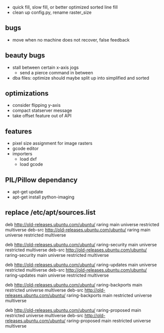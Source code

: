 

- quick fill, slow fill, or better optimized sorted line fill
- clean up config.py, rename raster_size

bugs
----
- move when no machine does not recover, false feedback


beauty bugs
-----------
- stall between certain x-axis jogs
  - send a pierce command in between
- dba files: optimize should maybe split up into simplified and sorted

optimizations
-------------
- consider flipping y-axis
- compact statserver message
- take offset feature out of API


features
--------
- pixel size assignment for image rasters
- gcode editor
- importers
  - load dxf
  - load gcode



PIL/Pillow dependancy
----------------------
  - apt-get update
  - apt-get install python-imaging

replace /etc/apt/sources.list
-----------------------------
deb http://old-releases.ubuntu.com/ubuntu/ raring main universe restricted multiverse
deb-src http://old-releases.ubuntu.com/ubuntu/ raring main universe restricted multiverse

deb http://old-releases.ubuntu.com/ubuntu/ raring-security main universe restricted multiverse
deb-src http://old-releases.ubuntu.com/ubuntu/ raring-security main universe restricted multiverse

deb http://old-releases.ubuntu.com/ubuntu/ raring-updates main universe restricted multiverse
deb-src http://old-releases.ubuntu.com/ubuntu/ raring-updates main universe restricted multiverse

deb http://old-releases.ubuntu.com/ubuntu/ raring-backports main restricted universe multiverse
deb-src http://old-releases.ubuntu.com/ubuntu/ raring-backports main restricted universe multiverse

deb http://old-releases.ubuntu.com/ubuntu/ raring-proposed main restricted universe multiverse
deb-src http://old-releases.ubuntu.com/ubuntu/ raring-proposed main restricted universe multiverse
